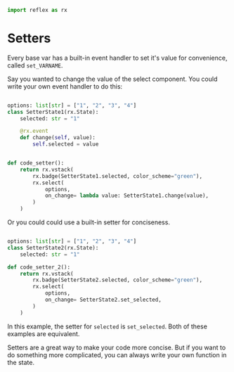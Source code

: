 ```python exec
import reflex as rx
```

# Setters

Every base var has a built-in event handler to set it's value for convenience, called `set_VARNAME`.

Say you wanted to change the value of the select component. You could write your own event handler to do this:

```python demo exec

options: list[str] = ["1", "2", "3", "4"]
class SetterState1(rx.State):
    selected: str = "1"

    @rx.event
    def change(self, value):
        self.selected = value


def code_setter():
    return rx.vstack(
        rx.badge(SetterState1.selected, color_scheme="green"),
        rx.select(
            options,
            on_change= lambda value: SetterState1.change(value),
        )
    )

```

Or you could could use a built-in setter for conciseness.

```python demo exec

options: list[str] = ["1", "2", "3", "4"]
class SetterState2(rx.State):
    selected: str = "1"

def code_setter_2():
    return rx.vstack(
        rx.badge(SetterState2.selected, color_scheme="green"),
        rx.select(
            options,
            on_change= SetterState2.set_selected,
        )
    )
```

In this example, the setter for `selected` is `set_selected`. Both of these examples are equivalent.

Setters are a great way to make your code more concise. But if you want to do something more complicated, you can always write your own function in the state.
